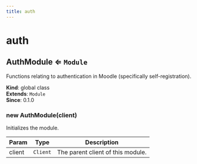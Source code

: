 ```yaml
---
title: auth
---
```


# auth

<a name="AuthModule"></a>

## AuthModule ⇐ <code>Module</code>

Functions relating to authentication in Moodle (specifically self-registration).

**Kind**: global class  
**Extends**: <code>Module</code>  
**Since**: 0.1.0  
<a name="new_AuthModule_new"></a>

### new AuthModule(client)

Initializes the module.

| Param  | Type                | Description                       |
| ------ | ------------------- | --------------------------------- |
| client | <code>Client</code> | The parent client of this module. |
